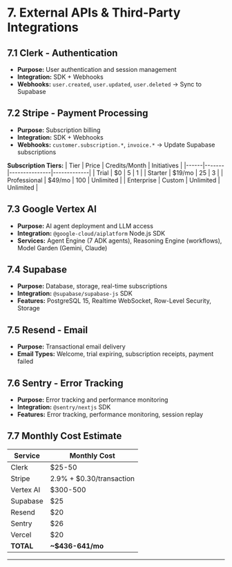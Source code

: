 # 7. External APIs & Third-Party Integrations

## 7.1 Clerk - Authentication

- **Purpose:** User authentication and session management
- **Integration:** SDK + Webhooks
- **Webhooks:** `user.created`, `user.updated`, `user.deleted` → Sync to Supabase

## 7.2 Stripe - Payment Processing

- **Purpose:** Subscription billing
- **Integration:** SDK + Webhooks
- **Webhooks:** `customer.subscription.*`, `invoice.*` → Update Supabase subscriptions

**Subscription Tiers:**
| Tier | Price | Credits/Month | Initiatives |
|------|-------|---------------|-------------|
| Trial | $0 | 5 | 1 |
| Starter | $19/mo | 25 | 3 |
| Professional | $49/mo | 100 | Unlimited |
| Enterprise | Custom | Unlimited | Unlimited |

## 7.3 Google Vertex AI

- **Purpose:** AI agent deployment and LLM access
- **Integration:** `@google-cloud/aiplatform` Node.js SDK
- **Services:** Agent Engine (7 ADK agents), Reasoning Engine (workflows), Model Garden (Gemini, Claude)

## 7.4 Supabase

- **Purpose:** Database, storage, real-time subscriptions
- **Integration:** `@supabase/supabase-js` SDK
- **Features:** PostgreSQL 15, Realtime WebSocket, Row-Level Security, Storage

## 7.5 Resend - Email

- **Purpose:** Transactional email delivery
- **Email Types:** Welcome, trial expiring, subscription receipts, payment failed

## 7.6 Sentry - Error Tracking

- **Purpose:** Error tracking and performance monitoring
- **Integration:** `@sentry/nextjs` SDK
- **Features:** Error tracking, performance monitoring, session replay

## 7.7 Monthly Cost Estimate

| Service | Monthly Cost |
|---------|--------------|
| Clerk | $25-50 |
| Stripe | 2.9% + $0.30/transaction |
| Vertex AI | $300-500 |
| Supabase | $25 |
| Resend | $20 |
| Sentry | $26 |
| Vercel | $20 |
| **TOTAL** | **~$436-641/mo** |

---
